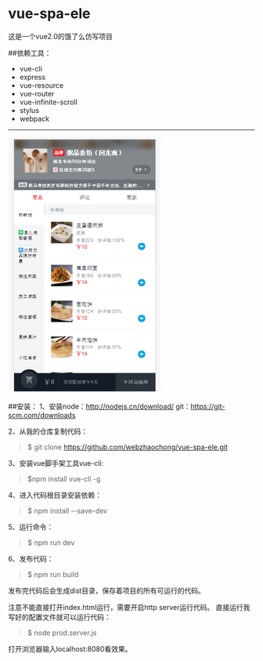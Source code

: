 # vue-spa-ele
这是一个vue2.0的饿了么仿写项目

##依赖工具：
- vue-cli
- express
- vue-resource
- vue-router
- vue-infinite-scroll
- stylus
- webpack

<hr>

![](https://github.com/webzhaochong/vue-spa-ele/raw/master/static/img/page1.png)


##安装：
1、安装node：http://nodejs.cn/download/ 
     git：https://git-scm.com/downloads

2、从我的仓库复制代码：
> $ git clone https://github.com/webzhaochong/vue-spa-ele.git

3、安装vue脚手架工具vue-cli:
> $npm install vue-cli -g

4、进入代码根目录安装依赖：
> $ npm install --save-dev

5、运行命令：
> $ npm run dev

6、发布代码：
> $ npm run build



发布完代码后会生成dist目录，保存着项目的所有可运行的代码。
      
注意不能直接打开index.html运行，需要开启http server运行代码。
直接运行我写好的配置文件就可以运行代码：
> $ node prod.server.js

打开浏览器输入localhost:8080看效果。


